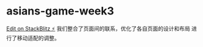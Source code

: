 # asians-game-week3

[Edit on StackBlitz ⚡️](https://stackblitz.com/edit/bootstrap-5-fksrda)
我们整合了页面间的联系，优化了各自页面的设计和布局
进行了移动适配的调整。
